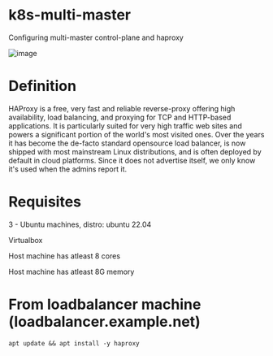 # k8s-multi-master
Configuring multi-master control-plane and haproxy

![image](https://user-images.githubusercontent.com/86851766/208912472-5a6697a4-85b1-4202-ab81-296840bb4072.png)

# Definition

HAProxy is a free, very fast and reliable reverse-proxy offering high availability, load balancing, and proxying for TCP and HTTP-based applications. It is particularly suited for very high traffic web sites and powers a significant portion of the world's most visited ones. Over the years it has become the de-facto standard opensource load balancer, is now shipped with most mainstream Linux distributions, and is often deployed by default in cloud platforms. Since it does not advertise itself, we only know it's used when the admins report it.

# Requisites

3 - Ubuntu machines,  distro: ubuntu  22.04

Virtualbox

Host machine has atleast 8 cores

Host machine has atleast 8G memory

# From loadbalancer machine (loadbalancer.example.net)
```
apt update && apt install -y haproxy
```
